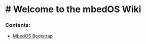 # # Welcome to the mbedOS Wiki

### Contents:

* [MbedOS Bootstrap](https://github.com/poppinsahu/mbedOS_Wiki/wiki/MbedOS-BootStrap-Code-Flow)
